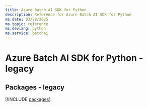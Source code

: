```yaml
---
title: Azure Batch AI SDK for Python
description: Reference for Azure Batch AI SDK for Python
ms.date: 03/28/2025
ms.topic: reference
ms.devlang: python
ms.service: batchai
---
```

# Azure Batch AI SDK for Python - legacy
## Packages - legacy
[!INCLUDE [packages](batch-ai-index.md)]
